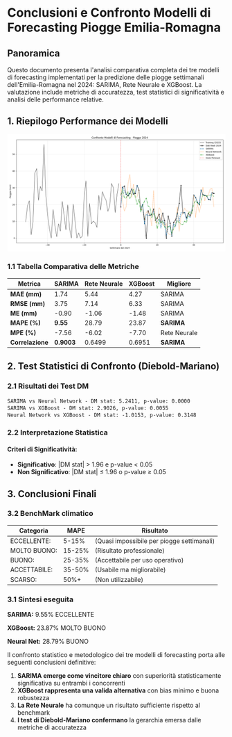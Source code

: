 # Conclusioni e Confronto Modelli di Forecasting Piogge Emilia-Romagna

## Panoramica

Questo documento presenta l'analisi comparativa completa dei tre modelli di forecasting implementati per la predizione delle piogge settimanali dell'Emilia-Romagna nel 2024: SARIMA, Rete Neurale e XGBoost. La valutazione include metriche di accuratezza, test statistici di significatività e analisi delle performance relative.

## 1. Riepilogo Performance dei Modelli
![confronto.png](img/confronto.png)
### 1.1 Tabella Comparativa delle Metriche

| Metrica | SARIMA | Rete Neurale | XGBoost | Migliore |
|---------|--------|--------------|---------|----------|
| **MAE (mm)** | 1.74 | 5.44 | 4.27 | SARIMA |
| **RMSE (mm)** | 3.75 | 7.14 | 6.33 | SARIMA |
| **ME (mm)** | -0.90 | -1.06 | -1.48 | SARIMA |
| **MAPE (%)** | **9.55** | 28.79 | 23.87 | **SARIMA** |
| **MPE (%)** | -7.56 | -6.02 | -7.70 | Rete Neurale |
| **Correlazione** | **0.9003** | 0.6499 | 0.6951 | **SARIMA** |


## 2. Test Statistici di Confronto (Diebold-Mariano)

### 2.1 Risultati dei Test DM

```
SARIMA vs Neural Network - DM stat: 5.2411, p-value: 0.0000
SARIMA vs XGBoost - DM stat: 2.9026, p-value: 0.0055
Neural Network vs XGBoost - DM stat: -1.0153, p-value: 0.3148
```

### 2.2 Interpretazione Statistica

#### Criteri di Significatività:
- **Significativo**: |DM stat| > 1.96 e p-value < 0.05
- **Non Significativo**: |DM stat| ≤ 1.96 o p-value ≥ 0.05


## 3. Conclusioni Finali
### 3.2 BenchMark climatico

| Categoria    | MAPE    | Risultato                                    |
|--------------|---------|----------------------------------------------|
| ECCELLENTE:  | 5-15%   | (Quasi impossibile per piogge settimanali)   |
| MOLTO BUONO: | 15-25%  | (Risultato professionale)                    |
| BUONO:       | 25-35%  | (Accettabile per uso operativo)              |
| ACCETTABILE: | 35-50%  | (Usabile ma migliorabile)                    |
| SCARSO:      | 50%+    | (Non utilizzabile)                           |


### 3.1 Sintesi eseguita

**SARIMA:**      9.55%  ECCELLENTE

**XGBoost:**    23.87%  MOLTO BUONO

**Neural Net:** 28.79%  BUONO

Il confronto statistico e metodologico dei tre modelli di forecasting porta alle seguenti conclusioni definitive:

1. **SARIMA emerge come vincitore chiaro** con superiorità statisticamente significativa su entrambi i concorrenti
2. **XGBoost rappresenta una valida alternativa** con bias minimo e buona robustezza
3. **La Rete Neurale** ha comunque un risultato sufficiente rispetto al benchmark
4. **I test di Diebold-Mariano confermano** la gerarchia emersa dalle metriche di accuratezza
